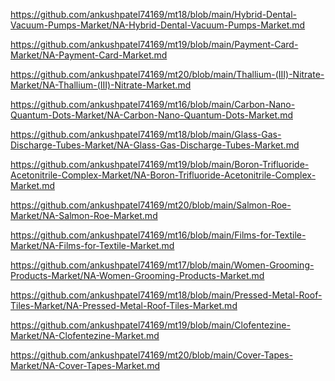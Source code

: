 <p><a href="https://github.com/ankushpatel74169/mt18/blob/main/Hybrid-Dental-Vacuum-Pumps-Market/NA-Hybrid-Dental-Vacuum-Pumps-Market.md">https://github.com/ankushpatel74169/mt18/blob/main/Hybrid-Dental-Vacuum-Pumps-Market/NA-Hybrid-Dental-Vacuum-Pumps-Market.md</a></p><p><a href="https://github.com/ankushpatel74169/mt19/blob/main/Payment-Card-Market/NA-Payment-Card-Market.md">https://github.com/ankushpatel74169/mt19/blob/main/Payment-Card-Market/NA-Payment-Card-Market.md</a></p><p><a href="https://github.com/ankushpatel74169/mt20/blob/main/Thallium-(III)-Nitrate-Market/NA-Thallium-(III)-Nitrate-Market.md">https://github.com/ankushpatel74169/mt20/blob/main/Thallium-(III)-Nitrate-Market/NA-Thallium-(III)-Nitrate-Market.md</a></p><p><a href="https://github.com/ankushpatel74169/mt16/blob/main/Carbon-Nano-Quantum-Dots-Market/NA-Carbon-Nano-Quantum-Dots-Market.md">https://github.com/ankushpatel74169/mt16/blob/main/Carbon-Nano-Quantum-Dots-Market/NA-Carbon-Nano-Quantum-Dots-Market.md</a></p><p><a href="https://github.com/ankushpatel74169/mt18/blob/main/Glass-Gas-Discharge-Tubes-Market/NA-Glass-Gas-Discharge-Tubes-Market.md">https://github.com/ankushpatel74169/mt18/blob/main/Glass-Gas-Discharge-Tubes-Market/NA-Glass-Gas-Discharge-Tubes-Market.md</a></p><p><a href="https://github.com/ankushpatel74169/mt19/blob/main/Boron-Trifluoride-Acetonitrile-Complex-Market/NA-Boron-Trifluoride-Acetonitrile-Complex-Market.md">https://github.com/ankushpatel74169/mt19/blob/main/Boron-Trifluoride-Acetonitrile-Complex-Market/NA-Boron-Trifluoride-Acetonitrile-Complex-Market.md</a></p><p><a href="https://github.com/ankushpatel74169/mt20/blob/main/Salmon-Roe-Market/NA-Salmon-Roe-Market.md">https://github.com/ankushpatel74169/mt20/blob/main/Salmon-Roe-Market/NA-Salmon-Roe-Market.md</a></p><p><a href="https://github.com/ankushpatel74169/mt16/blob/main/Films-for-Textile-Market/NA-Films-for-Textile-Market.md">https://github.com/ankushpatel74169/mt16/blob/main/Films-for-Textile-Market/NA-Films-for-Textile-Market.md</a></p><p><a href="https://github.com/ankushpatel74169/mt17/blob/main/Women-Grooming-Products-Market/NA-Women-Grooming-Products-Market.md">https://github.com/ankushpatel74169/mt17/blob/main/Women-Grooming-Products-Market/NA-Women-Grooming-Products-Market.md</a></p><p><a href="https://github.com/ankushpatel74169/mt18/blob/main/Pressed-Metal-Roof-Tiles-Market/NA-Pressed-Metal-Roof-Tiles-Market.md">https://github.com/ankushpatel74169/mt18/blob/main/Pressed-Metal-Roof-Tiles-Market/NA-Pressed-Metal-Roof-Tiles-Market.md</a></p><p><a href="https://github.com/ankushpatel74169/mt19/blob/main/Clofentezine-Market/NA-Clofentezine-Market.md">https://github.com/ankushpatel74169/mt19/blob/main/Clofentezine-Market/NA-Clofentezine-Market.md</a></p><p><a href="https://github.com/ankushpatel74169/mt20/blob/main/Cover-Tapes-Market/NA-Cover-Tapes-Market.md">https://github.com/ankushpatel74169/mt20/blob/main/Cover-Tapes-Market/NA-Cover-Tapes-Market.md</a></p>

